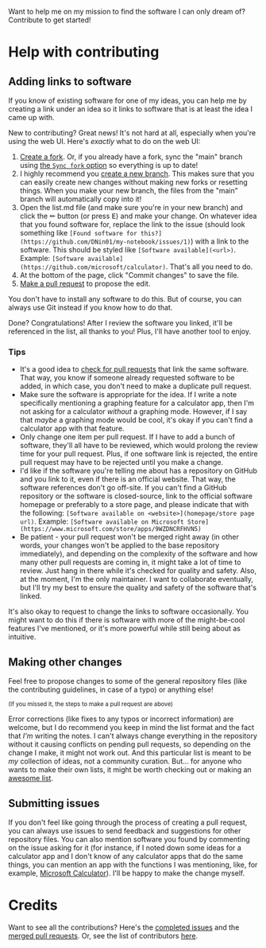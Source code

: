 Want to help me on my mission to find the software I can only dream of? Contribute to get started!

# Help with contributing

## Adding links to software

If you know of existing software for one of my ideas, you can help me by creating a link under an idea so it links to software that is at least the idea I came up with.

New to contributing? Great news! It's not hard at all, especially when you're using the web UI. Here's _exactly_ what to do on the web UI:

1. [Create a fork](https://docs.github.com/en/get-started/quickstart/fork-a-repo#forking-a-repository). Or, if you already have a fork, sync the "main" branch using [the `Sync fork` option](https://docs.github.com/assets/cb-18605/images/help/repository/sync-fork-dropdown.png) so everything is up to date!
2. I highly recommend you [create a new branch](https://docs.github.com/en/pull-requests/collaborating-with-pull-requests/proposing-changes-to-your-work-with-pull-requests/creating-and-deleting-branches-within-your-repository#creating-a-branch). This makes sure that you can easily create new changes without making new forks or resetting things. When you make your new branch, the files from the "main" branch will automatically copy into it!
3. Open the list.md file (and make sure you're in your new branch) and click the ✏ button (or press <kbd>E</kbd>) and make your change. On whatever idea that you found software for, replace the link to the issue (should look something like `[Found software for this?](https://github.com/DNin01/my-notebook/issues/1)`) with a link to the software. This should be styled like `[Software available](<url>)`. Example: `[Software available](https://github.com/microsoft/calculator)`. That's all you need to do.
4. At the bottom of the page, click "Commit changes" to save the file.
5. [Make a pull request](https://docs.github.com/en/pull-requests/collaborating-with-pull-requests/proposing-changes-to-your-work-with-pull-requests/creating-a-pull-request-from-a-fork) to propose the edit.

You don't have to install any software to do this. But of course, you can always use Git instead if you know how to do that.

Done? Congratulations! After I review the software you linked, it'll be referenced in the list, all thanks to you! Plus, I'll have another tool to enjoy.

### Tips

- It's a good idea to [check for pull requests](https://github.com/DNin01/my-notebook/pulls) that link the same software. That way, you know if someone already requested software to be added, in which case, you don't need to make a duplicate pull request.
- Make sure the software is appropriate for the idea. If I write a note specifically mentioning a graphing feature for a calculator app, then I'm not asking for a calculator _without_ a graphing mode. However, if I say that _maybe_ a graphing mode would be cool, it's okay if you can't find a calculator app with that feature.
- Only change one item per pull request. If I have to add a bunch of software, they'll all have to be reviewed, which would prolong the review time for your pull request. Plus, if one software link is rejected, the entire pull request may have to be rejected until you make a change.
- I'd like if the software you're telling me about has a repository on GitHub and you link to it, even if there is an official website. That way, the software references don't go off-site. If you can't find a GitHub repository or the software is closed-source, link to the official software homepage or preferably to a store page, and please indicate that with the following: `[Software available on <website>](homepage/store page url)`. Example: `[Software available on Microsoft Store](https://www.microsoft.com/store/apps/9WZDNCRFHVN5)`
- Be patient - your pull request won't be merged right away (in other words, your changes won't be applied to the base repository immediately), and depending on the complexity of the software and how many other pull requests are coming in, it might take a lot of time to review. Just hang in there while it's checked for quality and safety. Also, at the moment, I'm the only maintainer. I want to collaborate eventually, but I'll try my best to ensure the quality and safety of the software that's linked.

It's also okay to request to change the links to software occasionally. You might want to do this if there is software with more of the might-be-cool features I've mentioned, or it's more powerful while still being about as intuitive.

## Making other changes

Feel free to propose changes to some of the general repository files (like the contributing guidelines, in case of a typo) or anything else!

<sup>(If you missed it, the steps to make a pull request are above)</sup>

Error corrections (like fixes to any typos or incorrect information) are welcome, but I do recommend you keep in mind the list format and the fact that _I'm_ writing the notes. I can't always change everything in the repository without it causing conflicts on pending pull requests, so depending on the change I make, it might not work out. And this particular list is meant to be _my_ collection of ideas, not a community curation. But... for anyone who wants to make their own lists, it might be worth checking out or making an [awesome list](https://github.com/topics/awesome).

## Submitting issues

If you don't feel like going through the process of creating a pull request, you can always use issues to send feedback and suggestions for other repository files. You can also mention software you found by commenting on the issue asking for it (for instance, if I noted down some ideas for a calculator app and I don't know of any calculator apps that do the same things, you can mention an app with the functions I was mentioning, like, for example, [Microsoft Calculator](https://github.com/microsoft/calculator)). I'll be happy to make the change myself.

# Credits

Want to see all the contributions? Here's the [completed issues](https://github.com/DNin01/my-notebook/issues?q=is%3Aissue+is%3Aclosed+reason%3Acomplete) and the [merged pull requests](https://github.com/DNin01/my-notebook/pulls?q=is%3Apr+is%3Amerged). Or, see the list of contributors [here](https://github.com/DNin01/my-notebook/graphs/contributors).
